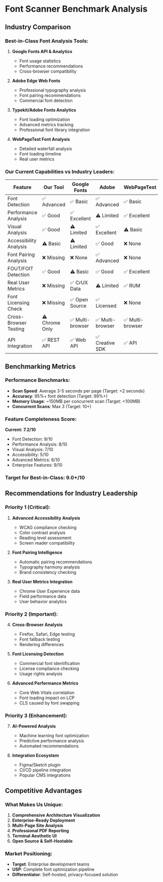 # Font Scanner Benchmark Analysis

## Industry Comparison

### **Best-in-Class Font Analysis Tools:**

1. **Google Fonts API & Analytics**
   - Font usage statistics
   - Performance recommendations
   - Cross-browser compatibility

2. **Adobe Edge Web Fonts**
   - Professional typography analysis
   - Font pairing recommendations
   - Commercial font detection

3. **Typekit/Adobe Fonts Analytics**
   - Font loading optimization
   - Advanced metrics tracking
   - Professional font library integration

4. **WebPageTest Font Analysis**
   - Detailed waterfall analysis
   - Font loading timeline
   - Real user metrics

### **Our Current Capabilities vs Industry Leaders:**

| Feature | Our Tool | Google Fonts | Adobe | WebPageTest | Fontspring |
|---------|----------|--------------|-------|-------------|------------|
| Font Detection | ✅ Advanced | ✅ Basic | ✅ Advanced | ✅ Basic | ✅ Advanced |
| Performance Analysis | ✅ Good | ✅ Excellent | ⚠️ Limited | ✅ Excellent | ⚠️ Basic |
| Visual Analysis | ✅ Good | ⚠️ Limited | ✅ Excellent | ⚠️ Basic | ✅ Good |
| Accessibility Analysis | ⚠️ Basic | ⚠️ Limited | ✅ Good | ❌ None | ⚠️ Basic |
| Font Pairing Analysis | ❌ Missing | ❌ None | ✅ Advanced | ❌ None | ✅ Good |
| FOUT/FOIT Detection | ✅ Good | ⚠️ Basic | ✅ Good | ✅ Excellent | ⚠️ Basic |
| Real User Metrics | ❌ Missing | ✅ CrUX Data | ⚠️ Limited | ✅ RUM | ❌ None |
| Font Licensing Check | ❌ Missing | ✅ Open Source | ✅ Licensed | ❌ None | ✅ Commercial |
| Cross-Browser Testing | ⚠️ Chrome Only | ✅ Multi-browser | ✅ Multi-browser | ✅ Multi-browser | ⚠️ Limited |
| API Integration | ✅ REST API | ✅ Web API | ✅ Creative SDK | ✅ API | ⚠️ Limited |

## Benchmarking Metrics

### **Performance Benchmarks:**
- **Scan Speed**: Average 3-5 seconds per page (Target: <2 seconds)
- **Accuracy**: 95%+ font detection (Target: 99%+)
- **Memory Usage**: ~150MB per concurrent scan (Target: <100MB)
- **Concurrent Scans**: Max 3 (Target: 10+)

### **Feature Completeness Score:**
**Current: 7.2/10**
- Font Detection: 9/10
- Performance Analysis: 8/10  
- Visual Analysis: 7/10
- Accessibility: 5/10
- Advanced Metrics: 6/10
- Enterprise Features: 9/10

### **Target for Best-in-Class: 9.0+/10**

## Recommendations for Industry Leadership

### **Priority 1 (Critical):**
1. **Advanced Accessibility Analysis**
   - WCAG compliance checking
   - Color contrast analysis
   - Reading level assessment
   - Screen reader compatibility

2. **Font Pairing Intelligence**
   - Automatic pairing recommendations
   - Typography harmony analysis
   - Brand consistency checking

3. **Real User Metrics Integration**
   - Chrome User Experience data
   - Field performance data
   - User behavior analytics

### **Priority 2 (Important):**
4. **Cross-Browser Analysis**
   - Firefox, Safari, Edge testing
   - Font fallback testing
   - Rendering differences

5. **Font Licensing Detection**
   - Commercial font identification
   - License compliance checking
   - Usage rights analysis

6. **Advanced Performance Metrics**
   - Core Web Vitals correlation
   - Font loading impact on LCP
   - CLS caused by font swapping

### **Priority 3 (Enhancement):**
7. **AI-Powered Analysis**
   - Machine learning font optimization
   - Predictive performance analysis
   - Automated recommendations

8. **Integration Ecosystem**
   - Figma/Sketch plugin
   - CI/CD pipeline integration
   - Popular CMS integrations

## Competitive Advantages

### **What Makes Us Unique:**
1. **Comprehensive Architecture Visualization**
2. **Enterprise-Ready Deployment**
3. **Multi-Page Site Analysis**
4. **Professional PDF Reporting**
5. **Terminal Aesthetic UI**
6. **Open Source & Self-Hostable**

### **Market Positioning:**
- **Target**: Enterprise development teams
- **USP**: Complete font optimization pipeline
- **Differentiator**: Self-hosted, privacy-focused solution
